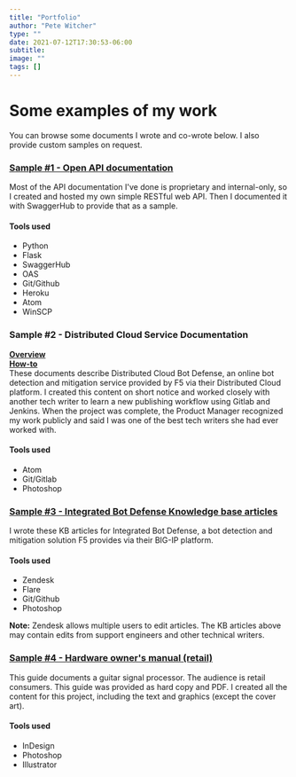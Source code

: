 ```yaml
---
title: "Portfolio"
author: "Pete Witcher"
type: ""
date: 2021-07-12T17:30:53-06:00
subtitle:
image: ""
tags: []
---
```


# Some examples of my work
You can browse some documents I wrote and co-wrote below. I also provide custom samples on request.

### [Sample #1 - Open API documentation](https://app.swaggerhub.com/apis-docs/pwitcher/SongbookApi/1.0.0)
Most of the API documentation I've done is proprietary and internal-only, so I created and hosted my own simple RESTful web API. Then I documented it with SwaggerHub to provide that as a sample.

#### Tools used
- Python
- Flask
- SwaggerHub
- OAS
- Git/Github
- Heroku
- Atom
- WinSCP

### Sample #2 - Distributed Cloud Service Documentation
**[Overview](https://www.volterra.io/docs/services/mesh/bot-defense)**  
**[How-to](https://www.volterra.io/docs/how-to/advanced-security/bot-defense)**  
These documents describe Distributed Cloud Bot Defense, an online bot detection and mitigation service provided by F5 via their Distributed Cloud platform. I created this content on short notice and worked closely with another tech writer to learn a new publishing workflow using Gitlab and Jenkins. When the project was complete, the Product Manager recognized my work publicly and said I was one of the best tech writers she had ever worked with.

#### Tools used
- Atom
- Git/Gitlab
- Photoshop

### [Sample #3 - Integrated Bot Defense Knowledge base articles](https://f5cloudservices.zendesk.com/hc/en-us/categories/1500000490201-Integrated-Bot-Defense)
I wrote these KB articles for Integrated Bot Defense, a bot detection and mitigation solution F5 provides via their BIG-IP platform. 

#### Tools used
- Zendesk
- Flare
- Git/Github
- Photoshop

**Note:** Zendesk allows multiple users to edit articles. The KB articles above may contain edits from support engineers and other technical writers.

### [Sample #4 - Hardware owner\'s manual (retail)](sample_UsersManualRetail2.pdf)
This guide documents a guitar signal processor. The audience is retail consumers. This guide was provided as hard copy and PDF. I created all the content for this project, including the text and graphics (except the cover art).

#### Tools used
- InDesign
- Photoshop
- Illustrator
